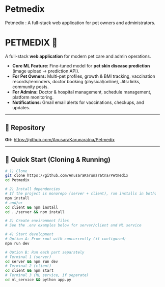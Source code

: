 # Petmedix
Petmedix : A full-stack web application for pet owners and administrators.

# PETMEDIX 🐾
A full-stack **web application** for modern pet care and admin operations.

- **Core ML Feature:** Fine-tuned model for **pet skin disease prediction** (image upload → prediction API).
- **For Pet Owners:** Multi-pet profiles, growth & BMI tracking, vaccination records/reminders, doctor booking (physical/online), Jitsi links, community posts.
- **For Admins:** Doctor & hospital management, schedule management, platform monitoring.
- **Notifications:** Gmail email alerts for vaccinations, checkups, and updates.

---

## 🔗 Repository
**Git:** https://github.com/AnusaraKarunaratna/Petmedix

---

## 🚀 Quick Start (Cloning & Running)

```bash
# 1) Clone
git clone https://github.com/AnusaraKarunaratna/Petmedix
cd Petmedix

# 2) Install dependencies
# If the project is monorepo (server + client), run installs in both:
npm install
# and/or
cd client && npm install
cd ../server && npm install

# 3) Create environment files
# See the .env examples below for server/client and ML service

# 4) Start development
# Option A: From root with concurrently (if configured)
npm run dev

# Option B: Run each part separately
# Terminal 1 (server)
cd server && npm run dev
# Terminal 2 (client)
cd client && npm start
# Terminal 3 (ML service, if separate)
cd ml_service && python app.py

